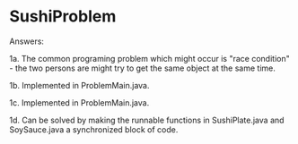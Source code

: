 # SushiProblem

Answers:

1a. The common programing problem which might occur is "race condition" -
the two persons are might try to get the same object at the same time.

1b. Implemented in ProblemMain.java.

1c. Implemented in ProblemMain.java.

1d. Can be solved by making the runnable functions in SushiPlate.java and SoySauce.java a synchronized block of code.

